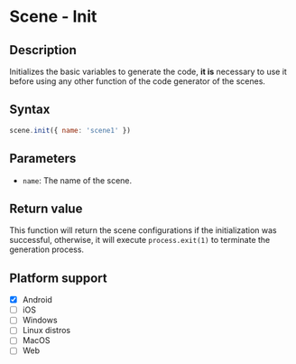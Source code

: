 # Scene - Init

## Description

Initializes the basic variables to generate the code, **it is** necessary to use it before using any other function of the code generator of the scenes.

## Syntax

```js
scene.init({ name: 'scene1' })
```

## Parameters

- `name`: The name of the scene.

## Return value

This function will return the scene configurations if the initialization was successful, otherwise, it will execute `process.exit(1)` to terminate the generation process.

## Platform support

- [x] Android
- [ ] iOS
- [ ] Windows
- [ ] Linux distros
- [ ] MacOS
- [ ] Web
